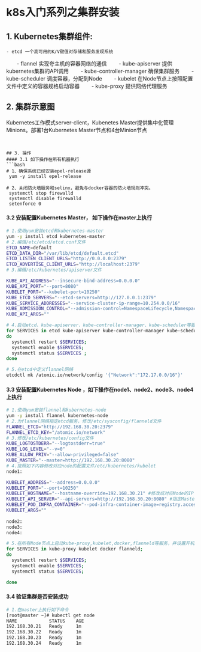 # k8s入门系列之集群安装
## 1. Kubernetes集群组件:

    - etcd 一个高可用的K/V键值对存储和服务发现系统
　　- flannel 实现夸主机的容器网络的通信
　　- kube-apiserver 提供kubernetes集群的API调用
　　- kube-controller-manager 确保集群服务
　　- kube-scheduler 调度容器，分配到Node
　　- kubelet 在Node节点上按照配置文件中定义的容器规格启动容器
　　- kube-proxy 提供网络代理服务




## 2. 集群示意图
Kubernetes工作模式server-client，Kubenetes Master提供集中化管理Minions。部署1台Kubernetes Master节点和4台Minion节点

```


## 3. 操作
#### 3.1 如下操作在所有机器执行
```bash
# 1、确保系统已经安装epel-release源
 yum -y install epel-release
 
# 2、关闭防火墙服务和selinx，避免与docker容器的防火墙规则冲突。
 systemctl stop firewalld
 systemctl disable firewalld
 setenforce 0
```

#### 3.2 安装配置Kubernetes Master， 如下操作在master上执行
```bash
# 1.使用yum安装etcd和kubernetes-master
yum -y install etcd kubernetes-master
# 2.编辑/etc/etcd/etcd.conf文件
ETCD_NAME=default
ETCD_DATA_DIR="/var/lib/etcd/default.etcd"
ETCD_LISTEN_CLIENT_URLS="http://0.0.0.0:2379"
ETCD_ADVERTISE_CLIENT_URLS="http://localhost:2379"
# 3.编辑/etc/kubernetes/apiserver文件

KUBE_API_ADDRESS="--insecure-bind-address=0.0.0.0"
KUBE_API_PORT="--port=8080"
KUBELET_PORT="--kubelet-port=10250"
KUBE_ETCD_SERVERS="--etcd-servers=http://127.0.0.1:2379"
KUBE_SERVICE_ADDRESSES="--service-cluster-ip-range=10.254.0.0/16"
KUBE_ADMISSION_CONTROL="--admission-control=NamespaceLifecycle,NamespaceExists,LimitRanger,SecurityContextDeny,ResourceQuota"
KUBE_API_ARGS=""

# 4.启动etcd、kube-apiserver、kube-controller-manager、kube-scheduler等服务，并设置开机启动
for SERVICES in etcd kube-apiserver kube-controller-manager kube-scheduler; 
do 
  systemctl restart $SERVICES;
  systemctl enable $SERVICES;
  systemctl status $SERVICES ; 
done

# 5.在etcd中定义flannel网络
etcdctl mk /atomic.io/network/config '{"Network":"172.17.0.0/16"}'

```


#### 3.3 安装配置Kubernetes Node ，如下操作在node1、node2、node3、node4上执行
```bash
# 1.使用yum安装flannel和kubernetes-node
yum -y install flannel kubernetes-node
# 2.为flannel网络指定etcd服务，修改/etc/sysconfig/flanneld文件
FLANNEL_ETCD="http://192.168.30.20:2379"
FLANNEL_ETCD_KEY="/atomic.io/network"
# 3.修改/etc/kubernetes/config文件
KUBE_LOGTOSTDERR="--logtostderr=true"
KUBE_LOG_LEVEL="--v=0"
KUBE_ALLOW_PRIV="--allow-privileged=false"
KUBE_MASTER="--master=http://192.168.30.20:8080"
# 4.按照如下内容修改对应node的配置文件/etc/kubernetes/kubelet
node1:

KUBELET_ADDRESS="--address=0.0.0.0"
KUBELET_PORT="--port=10250"
KUBELET_HOSTNAME="--hostname-override=192.168.30.21" #修改成对应Node的IP
KUBELET_API_SERVER="--api-servers=http://192.168.30.20:8080" #指定Master节点的API Server
KUBELET_POD_INFRA_CONTAINER="--pod-infra-container-image=registry.access.redhat.com/rhel7/pod-infrastructure:latest"
KUBELET_ARGS=""
 
node2:
node3:
node4: 

# 5.在所有Node节点上启动kube-proxy,kubelet,docker,flanneld等服务，并设置开机启动。
for SERVICES in kube-proxy kubelet docker flanneld;
do 
  systemctl restart $SERVICES;
  systemctl enable $SERVICES;
  systemctl status $SERVICES;

done

```
#### 3.4 验证集群是否安装成功
```bash
# 1.在master上执行如下命令
[root@master ~]# kubectl get node
NAME            STATUS    AGE
192.168.30.21   Ready     1m
192.168.30.22   Ready     1m
192.168.30.23   Ready     1m
192.168.30.24   Ready     1m

```




